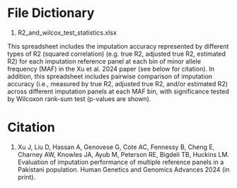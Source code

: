 # File Dictionary

1. R2_and_wilcox_test_statistics.xlsx
   
This spreadsheet includes the imputation accuracy represented by different types of R2 (squared correlation) (e.g. true R2, adjusted true R2, estimated R2) for each imputation reference panel at each bin of minor allele frequency (MAF) in the Xu et al. 2024 paper (see below for citation). In addition, this spreadsheet includes pairwise comparison of imputation accuracy (i.e., measured by true R2, adjusted true R2, and/or estimated R2) across different imputation panels at each MAF bin, with significance tested by Wilcoxon rank-sum test (p-values are shown). 


# Citation
1. Xu J, Liu D, Hassan A, Genovese G, Cote AC, Fennessy B, Cheng E, Charney AW, Knowles JA, Ayub M, Peterson RE, Bigdeli TB, Huckins LM. Evaluation of imputation performance of multiple reference panels in a Pakistani population. Human Genetics and Genomics Advances 2024 (in print).
   
